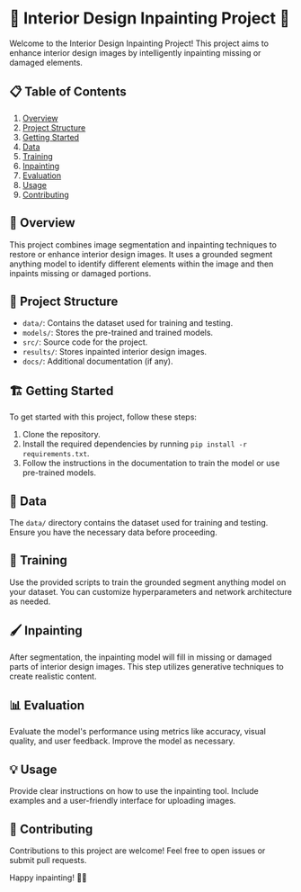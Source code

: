 # 🎨 Interior Design Inpainting Project 🏡

Welcome to the Interior Design Inpainting Project! This project aims to enhance interior design images by intelligently inpainting missing or damaged elements. 

## 📋 Table of Contents
1. [Overview](#overview)
2. [Project Structure](#project-structure)
3. [Getting Started](#getting-started)
4. [Data](#data)
5. [Training](#training)
6. [Inpainting](#inpainting)
7. [Evaluation](#evaluation)
8. [Usage](#usage)
9. [Contributing](#contributing)

## 🚀 Overview
This project combines image segmentation and inpainting techniques to restore or enhance interior design images. It uses a grounded segment anything model to identify different elements within the image and then inpaints missing or damaged portions.

## 📁 Project Structure
- `data/`: Contains the dataset used for training and testing.
- `models/`: Stores the pre-trained and trained models.
- `src/`: Source code for the project.
- `results/`: Stores inpainted interior design images.
- `docs/`: Additional documentation (if any).

## 🏗️ Getting Started
To get started with this project, follow these steps:
1. Clone the repository.
2. Install the required dependencies by running `pip install -r requirements.txt`.
3. Follow the instructions in the documentation to train the model or use pre-trained models.

## 📂 Data
The `data/` directory contains the dataset used for training and testing. Ensure you have the necessary data before proceeding.

## 🧠 Training
Use the provided scripts to train the grounded segment anything model on your dataset. You can customize hyperparameters and network architecture as needed.

## 🖌️ Inpainting
After segmentation, the inpainting model will fill in missing or damaged parts of interior design images. This step utilizes generative techniques to create realistic content.

## 📊 Evaluation
Evaluate the model's performance using metrics like accuracy, visual quality, and user feedback. Improve the model as necessary.

## 💡 Usage
Provide clear instructions on how to use the inpainting tool. Include examples and a user-friendly interface for uploading images.

## 🤝 Contributing
Contributions to this project are welcome! Feel free to open issues or submit pull requests.

Happy inpainting! 🎨🏡
